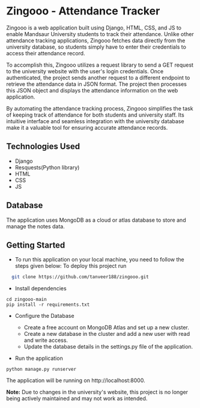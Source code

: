 
# Zingooo - Attendance Tracker

Zingooo is a web application built using Django, HTML, CSS, and JS to enable Mandsaur University students to track their attendance. Unlike other attendance tracking applications, Zingooo fetches data directly from the university database, so students simply have to enter their credentials to access their attendance record.

To accomplish this, Zingooo utilizes a request library to send a GET request to the university website with the user's login credentials. Once authenticated, the project sends another request to a different endpoint to retrieve the attendance data in JSON format. The project then processes this JSON object and displays the attendance information on the web application.

By automating the attendance tracking process, Zingooo simplifies the task of keeping track of attendance for both students and university staff. Its intuitive interface and seamless integration with the university database make it a valuable tool for ensuring accurate attendance records.





## Technologies Used

 - Django
 - Resquests(Python library) 
 - HTML
 - CSS
 - JS


## Database

The application uses MongoDB as a cloud or atlas database to store and manage the notes data.


## Getting Started

- To run this application on your local machine, you need to follow the steps given below:
To deploy this project run

```bash
  git clone https://github.com/tanveer188/zingooo.git

```
- Install dependencies
```
cd zingooo-main
pip install -r requirements.txt
```
- Configure the Database

    - Create a free account on MongoDB Atlas and set up a new cluster.
    - Create a new database in the cluster and add a new user with read and write access.
    - Update the database details in the settings.py file of the application.
- Run the application
```
python manage.py runserver
````
The application will be running on http://localhost:8000.

**Note:** Due to changes in the university's website, this project is no longer being actively maintained and may not work as intended.
